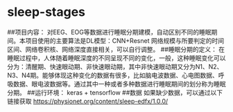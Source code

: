 # sleep-stages
##项目内容：
对EEG、EOG等数据进行睡眠分期建模，自动区别不同的睡眠期间。本项目使用的主要算法是DL模型：CNN+Resnet
网络规模与所要判定的时间区间、网络卷积核、网络深度直接相关，可以自行调整。
##睡眠分期的定义：
在睡眠过程中，人体随着睡眠深度的不同呈现不同的变化，一般，这种睡眠变化可以分为：清醒期、快速眼动期、非快速眼动期，其中非快速眼动期又分为N1、N2、N3、N4期。能够体现这种变化的数据有很多，比如脑电波数据、心电图数据、呼吸数据、眼电波数据等。通过其中一种或者多种数据进行睡眠期间的划分称为睡眠分期。
##运行环境：
keras + tensorflow
##数据
如果缺少数据，可以通过以下链接获取
https://physionet.org/content/sleep-edfx/1.0.0/
